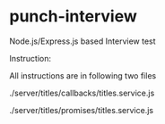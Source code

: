 # punch-interview
Node.js/Express.js based Interview test


Instruction:

All instructions are in following two files

./server/titles/callbacks/titles.service.js

./server/titles/promises/titles.service.js
